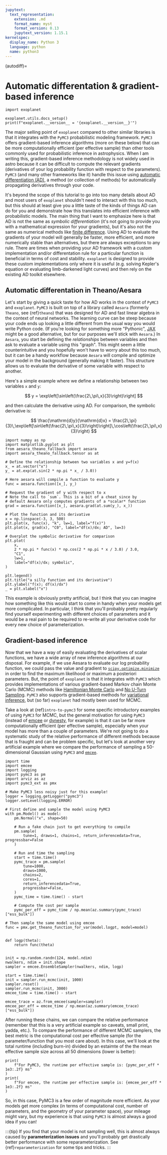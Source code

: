 ```yaml
---
jupytext:
  text_representation:
    extension: .md
    format_name: myst
    format_version: 0.13
    jupytext_version: 1.15.1
kernelspec:
  display_name: Python 3
  language: python
  name: python3
---
```


(autodiff)=

# Automatic differentation & gradient-based inference

```{code-cell}
import exoplanet

exoplanet.utils.docs_setup()
print(f"exoplanet.__version__ = '{exoplanet.__version__}'")
```

The major selling point of `exoplanet` compared to other similar libraries is that it integrates with the `PyMC3` probabilistic modeling framework.
`PyMC3` offers gradient-based inference algorithms (more on these below) that can be more computationally efficient (per effective sample) than other tools commonly used for probabilistic inference in astrophysics.
When I am writing this, gradient-based inference methodology is not widely used in astro because it can be difficult to compute the relevant gradients (derivatives of your log probability function with respect to the parameters).
`PyMC3` (and many other frameworks like it) handle this issue using [automatic differentiation (AD)](https://en.wikipedia.org/wiki/Automatic_differentiation), a method (or collection of methods) for automatically propagating derivatives through your code.

It's beyond the scope of this tutorial to go into too many details about AD and most users of `exoplanet` shouldn't need to interact with this too much, but this should at least give you a little taste of the kinds of things AD can do for you and demonstrate how this translates into efficient inference with probabilistic models.
The main thing that I want to emphasize here is that AD is not the same as *symbolic differentiation* (it's not going to provide you with a mathematical expression for your gradients), but it's also not the same as numerical methods like [finite difference](https://en.wikipedia.org/wiki/Finite_difference).
Using AD to evaluate the gradients of your model will generally be faster, more efficient, and more numerically stable than alternatives, but there are always exceptions to any rule.
There are times when providing your AD framework with a custom implementation and/or differentation rule for a particular function is beneficial in terms of cost and stability.
`exoplanet` is designed to provide these custom implementations only where it is useful (e.g. solving Kepler's equation or evaluating limb-darkened light curves) and then rely on the existing AD toolkit elsewhere.

## Automatic differentation in Theano/Aesara

Let's start by giving a quick taste for how AD works in the context of `PyMC3` and `exoplanet`.
`PyMC3` is built on top of a library called `Aesara` (formerly `Theano`, see {ref}`theano`) that was designed for AD and fast linear algebra in the context of neural networks.
The learning curve can be steep because your code ends up looking a little different from the usual way you would write Python code.
(If you're looking for something more "Pythonic", [JAX](https://github.com/google/jax) might be a good alternative, but for our purposes we'll stick with `Aesara`.)
In `Aesara`, you start be defining the *relationships* between variables and then ask to evaluate a variable using this "graph".
This might seem a little counterintuitive and you hopefully won't have to worry about this too much, but it can be a handy workflow because `Aesara` will compile and optimize your model in the background (generally making it faster).
This structure allows us to evaluate the derivative of some variable with respect to another.

Here's a simple example where we define a relationship between two variables `x` and `y`:

$$
y = \exp\left[\sin\left(\frac{2\,\pi\,x}{3}\right)\right]
$$

and then calculate the derivative using AD.
For comparison, the symbolic derivative is:

$$
\frac{\mathrm{d}y}{\mathrm{d}x} = \frac{2\,\pi}{3}\,\exp\left[\sin\left(\frac{2\,\pi\,x}{3}\right)\right]\,\cos\left(\frac{2\,\pi\,x}{3}\right)
$$

```{code-cell}
import numpy as np
import matplotlib.pyplot as plt
from aesara_theano_fallback import aesara
import aesara_theano_fallback.tensor as at

# Define the relationship between two variables x and y=f(x)
x_ = at.vector("x")
y_ = at.exp(at.sin(2 * np.pi * x_ / 3.0))

# Here aesara will compile a function to evaluate y
func = aesara.function([x_], y_)

# Request the gradient of y with respect to x
# Note the call to `sum`. This is a bit of a cheat since by
# default Aesara only computes gradients of a *scalar* function
grad = aesara.function([x_], aesara.grad(at.sum(y_), x_))

# Plot the function and its derivative
x = np.linspace(-3, 3, 500)
plt.plot(x, func(x), "k", lw=1, label="f(x)")
plt.plot(x, grad(x), "C0", label="df(x)/dx; AD", lw=3)

# Overplot the symbolic derivative for comparison
plt.plot(
    x,
    2 * np.pi * func(x) * np.cos(2 * np.pi * x / 3.0) / 3.0,
    "C1",
    lw=1,
    label="df(x)/dx; symbolic",
)

plt.legend()
plt.title("a silly function and its derivative")
plt.ylabel("f(x); df(x)/dx")
_ = plt.xlabel("x")
```

This example is obviously pretty artificial, but I think that you can imagine how something like this would start to come in handy when your models get more complicated.
In particular, I think that you'll probably pretty regularly find yourself experimenting with different choices of parameters and it would be a real pain to be required to re-write all your derivative code for every new choice of parameterization.

## Gradient-based inference

Now that we have a way of easily evaluating the derivatives of scalar functions, we have a wide array of new inference algorithms at our disposal.
For example, if we use Aesara to evaluate our log probability function, we could pass the value and gradient to [`scipy.optimize.minimize`](https://docs.scipy.org/doc/scipy/reference/generated/scipy.optimize.minimize.html) in order to find the maximum likelihood or maximum a posteriori parameters.
But, the point of `exoplanet` is that it integrates with `PyMC3` which provides implementations of various gradient-based Markov chain Monte Carlo (MCMC) methods like [Hamiltonian Monte Carlo](https://en.wikipedia.org/wiki/Hamiltonian_Monte_Carlo) and [No U-Turn Sampling](https://arxiv.org/abs/1111.4246).
`PyMC3` also supports gradient-based methods for [variational inference](https://en.wikipedia.org/wiki/Variational_Bayesian_methods), but (so far) `exoplanet` had mostly been used for MCMC.

Take a look at {ref}`intro-to-pymc3` for some specific introductory examples of using `PyMC3` for MCMC, but the general motivation for using `PyMC3` (instead of [emcee](https://emcee.readthedocs.io) or [dynesty](https://dynesty.readthedocs.io), for example) is that it can be far more computationally efficient (per effective sample), especially when your model has more than a couple of parameters.
We're not going to do a systematic study of the relative performance of different methods because that is fraught and can be problem specific, but let's look at another very artificial example where we compare the performance of sampling a 50-dimensional Gaussian using `PyMC3` and [`emcee`](https://emcee.readthedocs.io).

```{code-cell}
import time
import emcee
import logging
import pymc3 as pm
import arviz as az
import pymc3_ext as pmx

# Make PyMC3 less noisy just for this example!
logger = logging.getLogger("pymc3")
logger.setLevel(logging.ERROR)

# First define and sample the model using PyMC3
with pm.Model() as model:
    pm.Normal("x", shape=50)

    # Run a fake chain just to get everything to compile
    pm.sample(
        tune=1, draws=1, chains=1, return_inferencedata=True, progressbar=False
    )

    # Run and time the sampling
    start = time.time()
    pymc_trace = pm.sample(
        tune=1000,
        draws=1000,
        chains=2,
        cores=1,
        return_inferencedata=True,
        progressbar=False,
    )
    pymc_time = time.time() - start

    # Compute the cost per sample
    pymc_per_eff = pymc_time / np.mean(az.summary(pymc_trace)["ess_bulk"])

# Then sample the same model using emcee
func = pmx.get_theano_function_for_var(model.logpt, model=model)


def logp(theta):
    return func(theta)


init = np.random.randn(124, model.ndim)
nwalkers, ndim = init.shape
sampler = emcee.EnsembleSampler(nwalkers, ndim, logp)

start = time.time()
init = sampler.run_mcmc(init, 1000)
sampler.reset()
sampler.run_mcmc(init, 3000)
emcee_time = time.time() - start

emcee_trace = az.from_emcee(sampler=sampler)
emcee_per_eff = emcee_time / np.mean(az.summary(emcee_trace)["ess_bulk"])
```

After running these chains, we can compare the relative performance (remember that this is a very artificial example so caveats, small print, yadda, etc.).
To compare the performance of different MCMC samplers, the best metric is the computational cost per effective sample (for the parameter/function that you most care about).
In this case, we'll look at the total runtime (including burn-in) divided by an estaimte of the the mean effective sample size across all 50 dimensions (lower is better):

```{code-cell}
print(
    f"For PyMC3, the runtime per effective sample is: {pymc_per_eff * 1e3:.2f} ms"
)
print(
    f"For emcee, the runtime per effective sample is: {emcee_per_eff * 1e3:.2f} ms"
)
```

So, in this case, PyMC3 is a few order of magnitude more efficient.
As your models get more complex (in terms of computational cost, number of parameters, and the geometry of your parameter space), your mileage might vary, but my experience is that using `PyMC3` is almost always a good idea if you can!

:::{tip}
If you find that your model is not sampling well, this is almost always caused by **parameterization issues** and you'll probably get drastically better performance with some reparameterization.
See {ref}`reparameterization` for some tips and tricks.
:::

```{code-cell}

```
